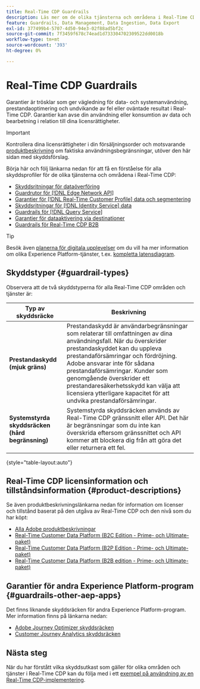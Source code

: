 ```yaml
---
title: Real-Time CDP Guardrails
description: Läs mer om de olika tjänsterna och områdena i Real-Time CDP.
feature: Guardrails, Data Management, Data Ingestion, Data Export
exl-id: 377499b4-5707-4d50-94e3-02f88ad5bf2c
source-git-commit: 7f3459f678c74ead1d733304702309522dd0018b
workflow-type: tm+mt
source-wordcount: '393'
ht-degree: 0%

---
```


# Real-Time CDP Guardrails

Garantier är trösklar som ger vägledning för data- och systemanvändning, prestandaoptimering och undvikande av fel eller oväntade resultat i Real-Time CDP. Garantier kan avse din användning eller konsumtion av data och bearbetning i relation till dina licensrättigheter.

>[!IMPORTANT]
>
>Kontrollera dina licensrättigheter i din försäljningsorder och motsvarande [produktbeskrivning](https://helpx.adobe.com/legal/product-descriptions.html) om faktiska användningsbegränsningar, utöver den här sidan med skyddsförslag.

Börja här och följ länkarna nedan för att få en förståelse för alla skyddsprofiler för de olika tjänsterna och områdena i Real-Time CDP:

* [Skyddsritningar för dataöverföring](/help/ingestion/guardrails.md)
* [Guardrutor för  [!DNL Edge Network API]](https://developer.adobe.com/data-collection-apis/docs/getting-started/guardrails/)
* [Garantier för  [!DNL Real-Time Customer Profile] data och segmentering](/help/profile/guardrails.md)
* [Skyddsritningar för  [!DNL Identity Service] data](/help/identity-service/guardrails.md)
* [Guardrails för  [!DNL Query Service]](/help/query-service/guardrails.md)
* [Garantier för dataaktivering via destinationer](/help/destinations/guardrails.md)
* [Guardrails för Real-Time CDP B2B](/help/rtcdp/b2b-guardrails.md)

>[!TIP]
>
>Besök även [planerna för digitala upplevelser](https://experienceleague.adobe.com/docs/blueprints-learn/architecture/architecture-overview/deployment/guardrails.html) om du vill ha mer information om olika Experience Platform-tjänster, t.ex. [kompletta latensdiagram](https://experienceleague.adobe.com/docs/blueprints-learn/architecture/architecture-overview/deployment/guardrails.html?lang=en#end-to-end-latency-diagrams).

## Skyddstyper {#guardrail-types}

Observera att de två skyddstyperna för alla Real-Time CDP områden och tjänster är:

| Typ av skyddsräcke | Beskrivning |
|----------|---------|
| **Prestandaskydd (mjuk gräns)** | Prestandaskydd är användarbegränsningar som relaterar till omfattningen av dina användningsfall. När du överskrider prestandaskyddet kan du uppleva prestandaförsämringar och fördröjning. Adobe ansvarar inte för sådana prestandaförsämringar. Kunder som genomgående överskrider ett prestandaresäkerhetsskydd kan välja att licensiera ytterligare kapacitet för att undvika prestandaförsämringar. |
| **Systemstyrda skyddsräcken (hård begränsning)** | Systemstyrda skyddsräcken används av Real-Time CDP gränssnitt eller API. Det här är begränsningar som du inte kan överskrida eftersom gränssnittet och API kommer att blockera dig från att göra det eller returnera ett fel. |

{style="table-layout:auto"}

## Real-Time CDP licensinformation och tillståndsinformation {#product-descriptions}

Se även produktbeskrivningslänkarna nedan för information om licenser och tillstånd baserat på den utgåva av Real-Time CDP och den nivå som du har köpt:

* [Alla Adobe produktbeskrivningar](https://helpx.adobe.com/legal/product-descriptions.html)
* [Real-Time Customer Data Platform (B2C Edition - Prime- och Ultimate-paket)](https://helpx.adobe.com/legal/product-descriptions/real-time-customer-data-platform-b2c-edition-prime-and-ultimate-packages.html)
* [Real-Time Customer Data Platform (B2P Edition - Prime- och Ultimate-paket)](https://helpx.adobe.com/legal/product-descriptions/real-time-customer-data-platform-b2p-edition-prime-and-ultimate-packages.html)
* [Real-Time Customer Data Platform (B2B edition - Prime- och Ultimate-paket)](https://helpx.adobe.com/legal/product-descriptions/real-time-customer-data-platform-b2b-edition-prime-and-ultimate-packages.html)

## Garantier för andra Experience Platform-program  {#guardrails-other-aep-apps}

Det finns liknande skyddsräcken för andra Experience Platform-program. Mer information finns på länkarna nedan:

* [Adobe Journey Optimizer skyddsräcken](https://experienceleague.adobe.com/docs/journey-optimizer/using/get-started/guardrails.html?lang=en)
* [Customer Journey Analytics skyddsräcken](https://experienceleague.adobe.com/docs/analytics-platform/using/cja-admin/guardrails.html)

## Nästa steg

När du har förstått vilka skyddsutkast som gäller för olika områden och tjänster i Real-Time CDP kan du följa med i ett [exempel på användning av en Real-Time CDP-implementering](/help/rtcdp/get-started.md).

